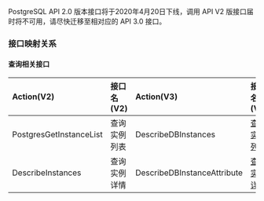 PostgreSQL API 2.0 版本接口将于2020年4月20日下线，调用 API V2 版接口届时将不可用，请尽快迁移至相对应的 API 3.0 接口。

### 接口映射关系

#### 查询相关接口

| Action(V2)              | 接口名(V2)   | Action(V3)                  | 接口名(V3)                                                   |
| :---------------------- | :----------- | :-------------------------- | :----------------------------------------------------------- |
| PostgresGetInstanceList | 查询实例列表 | DescribeDBInstances         | [查询实例列表](https://cloud.tencent.com/document/product/409/16773) |
| DescribeInstances       | 查询实例详情 | DescribeDBInstanceAttribute | [查询实例详情](https://cloud.tencent.com/document/product/409/16772) |
